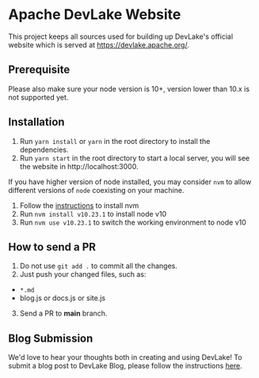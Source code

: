 # Apache DevLake Website

This project keeps all sources used for building up DevLake's official website which is served at https://devlake.apache.org/.

## Prerequisite


Please also make sure your node version is 10+, version lower than 10.x is not supported yet.

## Installation

1. Run `yarn install` or `yarn` in the root directory to install the dependencies.
2. Run `yarn start` in the root directory to start a local server, you will see the website in http://localhost:3000.

If you have higher version of node installed, you may consider `nvm` to allow different versions of `node` coexisting on your machine.

1. Follow the [instructions](http://nvm.sh) to install nvm
2. Run `nvm install v10.23.1` to install node v10
3. Run `nvm use v10.23.1` to switch the working environment to node v10

## How to send a PR

1. Do not use `git add .` to commit all the changes.
2. Just push your changed files, such as:
  * `*.md`
  * blog.js or docs.js or site.js
3. Send a PR to **main** branch.

## Blog Submission

We'd love to hear your thoughts both in creating and using DevLake! To submit a blog post to DevLake Blog, please follow the instructions [here](https://devlake.apache.org/community/make-contribution/BlogSubmission/).
